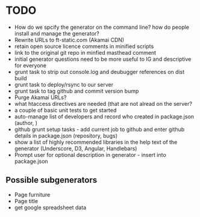 # TODO

* How do we spcify the generator on the command line? how do people install and manage the generator?
* Rewrite URLs to ft-static.com (Akamai CDN)
* retain open source licence comments in minified scripts
* link to the original git repo in minfied masthead comment
* initial generator questions need to be more useful to IG and descriptive for everyone
* grunt task to strip out console.log and deubugger references on dist build
* grunt task to deploy/rsync to our server
* grunt task to tag github and commit version bump
* Purge Akamai URLs?
* what htaccess directives are needed (that are not alread on the server?
* a couple of basic unit tests to get started
* auto-manage list of developers and record who created in package.json (author, )
* github grunt setup tasks - add current job to github and enter github details in package.json (repository, bugs)
* show a list of highly recommended libraries in the help text of the generator (Underscore, D3, Angular, Handlebars)
* Prompt user for optional description in generator - insert into package.json


## Possible subgenerators

* Page furniture
* Page title
* get google spreadsheet data
